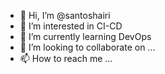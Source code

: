 - 👋 Hi, I’m @santoshairi
- 👀 I’m interested in CI-CD
- 🌱 I’m currently learning DevOps
- 💞️ I’m looking to collaborate on ...
- 📫 How to reach me ...

<!---
santoshairi/santoshairi is a ✨ special ✨ repository because its `README.md` (this file) appears on your GitHub profile.
You can click the Preview link to take a look at your changes.
--->
